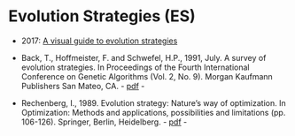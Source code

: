 # Evolution Strategies (ES)

* 2017: [A visual guide to evolution strategies](http://blog.otoro.net/2017/10/29/visual-evolution-strategies/)

* Back, T., Hoffmeister, F. and Schwefel, H.P., 1991, July. A survey of evolution strategies. In Proceedings of the Fourth International Conference on Genetic Algorithms (Vol. 2, No. 9). Morgan Kaufmann Publishers San Mateo, CA. - [pdf](http://delta.cs.cinvestav.mx/~ccoello/compevol/strategy.pdf) -

* Rechenberg, I., 1989. Evolution strategy: Nature’s way of optimization. In Optimization: Methods and applications, possibilities and limitations (pp. 106-126). Springer, Berlin, Heidelberg. - [pdf](https://link.springer.com/chapter/10.1007/978-3-642-83814-9_6) -


